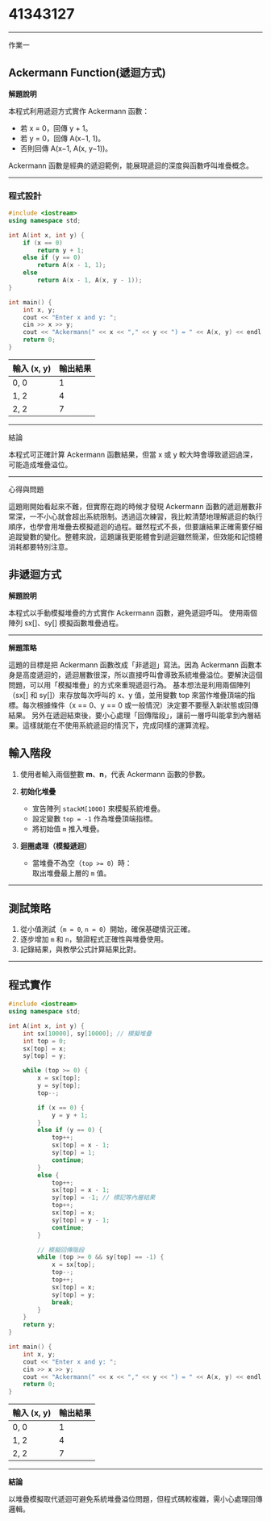 # 41343127
---
作業一 

## **Ackermann Function(遞迴方式)**

**解題說明**

本程式利用遞迴方式實作 Ackermann 函數：  
- 若 x = 0，回傳 y + 1。  
- 若 y = 0，回傳 A(x−1, 1)。  
- 否則回傳 A(x−1, A(x, y−1))。 

Ackermann 函數是經典的遞迴範例，能展現遞迴的深度與函數呼叫堆疊概念。  

---

### 程式設計  
```cpp
#include <iostream>
using namespace std;

int A(int x, int y) {
    if (x == 0)
        return y + 1;
    else if (y == 0)
        return A(x - 1, 1);
    else
        return A(x - 1, A(x, y - 1));
}

int main() {
    int x, y;
    cout << "Enter x and y: ";
    cin >> x >> y;
    cout << "Ackermann(" << x << "," << y << ") = " << A(x, y) << endl;
    return 0;
}
```

| 輸入 (x, y) | 輸出結果 |
| --------- | ---- |
| 0, 0      | 1    |
| 1, 2      | 4    |
| 2, 2      | 7    |

---
結論

本程式可正確計算 Ackermann 函數結果，但當 x 或 y 較大時會導致遞迴過深，可能造成堆疊溢位。

---
心得與問題

這題剛開始看起來不難，但實際在跑的時候才發現 Ackermann 函數的遞迴層數非常深，一不小心就會超出系統限制。透過這次練習，我比較清楚地理解遞迴的執行順序，也學會用堆疊去模擬遞迴的過程。雖然程式不長，但要讓結果正確需要仔細追蹤變數的變化。整體來說，這題讓我更能體會到遞迴雖然簡潔，但效能和記憶體消耗都要特別注意。

**非遞迴方式**
---
**解題說明**

本程式以手動模擬堆疊的方式實作 Ackermann 函數，避免遞迴呼叫。
使用兩個陣列 sx[]、sy[] 模擬函數堆疊過程。

---
**解題策略**

這題的目標是把 Ackermann 函數改成「非遞迴」寫法。因為 Ackermann 函數本身是高度遞迴的，遞迴層數很深，所以直接呼叫會導致系統堆疊溢位。要解決這個問題，可以用「模擬堆疊」的方式來重現遞迴行為。
基本想法是利用兩個陣列（sx[] 和 sy[]）來存放每次呼叫的 x、y 值，並用變數 top 來當作堆疊頂端的指標。每次根據條件（x == 0、y == 0 或一般情況）決定要不要壓入新狀態或回傳結果。
另外在遞迴結束後，要小心處理「回傳階段」，讓前一層呼叫能拿到內層結果。這樣就能在不使用系統遞迴的情況下，完成同樣的運算流程。

## 輸入階段

1. 使用者輸入兩個整數 **m**、**n**，代表 Ackermann 函數的參數。  

2. **初始化堆疊**  
   - 宣告陣列 `stackM[1000]` 來模擬系統堆疊。  
   - 設定變數 `top = -1` 作為堆疊頂端指標。  
   - 將初始值 `m` 推入堆疊。  

3. **迴圈處理（模擬遞迴）**  
   - 當堆疊不為空（`top >= 0`）時：  
     取出堆疊最上層的 `m` 值。  

---

## 測試策略

1. 從小值測試（`m = 0`, `n = 0`）開始，確保基礎情況正確。  
2. 逐步增加 `m` 和 `n`，驗證程式正確性與堆疊使用。  
3. 記錄結果，與教學公式計算結果比對。  

---
程式實作
---
```cpp
#include <iostream>
using namespace std;

int A(int x, int y) {
    int sx[10000], sy[10000]; // 模擬堆疊
    int top = 0;
    sx[top] = x;
    sy[top] = y;

    while (top >= 0) {
        x = sx[top];
        y = sy[top];
        top--;

        if (x == 0) {
            y = y + 1;
        } 
        else if (y == 0) {
            top++;
            sx[top] = x - 1;
            sy[top] = 1;
            continue;
        } 
        else {
            top++;
            sx[top] = x - 1;
            sy[top] = -1; // 標記等內層結果
            top++;
            sx[top] = x;
            sy[top] = y - 1;
            continue;
        }

        // 模擬回傳階段
        while (top >= 0 && sy[top] == -1) {
            x = sx[top];
            top--;
            top++;
            sx[top] = x;
            sy[top] = y;
            break;
        }
    }
    return y;
}

int main() {
    int x, y;
    cout << "Enter x and y: ";
    cin >> x >> y;
    cout << "Ackermann(" << x << "," << y << ") = " << A(x, y) << endl;
    return 0;
}
```

| 輸入 (x, y) | 輸出結果 |
| --------- | ---- |
| 0, 0      | 1    |
| 1, 2      | 4    |
| 2, 2      | 7    |

---
**結論**

以堆疊模擬取代遞迴可避免系統堆疊溢位問題，但程式碼較複雜，需小心處理回傳邏輯。

